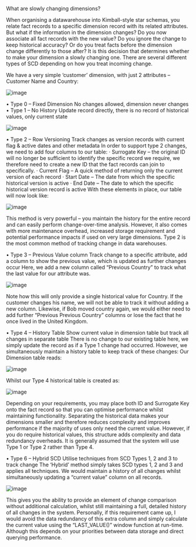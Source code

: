 What are slowly changing dimensions?

When organising a datawarehouse into Kimball-style star schemas, you relate fact records to a specific dimension record with its related attributes. But what if the information in the dimension changes? Do you now associate all fact records with the new value? Do you ignore the change to keep historical accuracy? Or do you treat facts before the dimension change differently to those after?
It is this decision that determines whether to make your dimension a slowly changing one. There are several different types of SCD depending on how you treat incoming change.

We have a very simple ‘customer’ dimension, with just 2 attributes – Customer Name and Country:

![image](https://user-images.githubusercontent.com/42135673/232538232-81168a0f-bfc5-422d-ae4a-b438305f829e.png)


• Type 0 – Fixed Dimension
No changes allowed, dimension never changes
• Type 1 – No History
Update record directly, there is no record of historical values, only current state

![image](https://user-images.githubusercontent.com/42135673/232538298-9ffe306e-22c4-48be-951d-cabbaee18c4f.png)


• Type 2 – Row Versioning
Track changes as version records with current flag & active dates and other metadata
In order to support type 2 changes, we need to add four columns to our table:
· Surrogate Key – the original ID will no longer be sufficient to identify the specific record we require, we therefore need to create a new ID that the fact records can join to specifically.
· Current Flag – A quick method of returning only the current version of each record
· Start Date – The date from which the specific historical version is active
· End Date – The date to which the specific historical version record is active
With these elements in place, our table will now look like:

![image](https://user-images.githubusercontent.com/42135673/232538387-42653281-b1ff-437a-b558-3fdd50f663b0.png)


This method is very powerful – you maintain the history for the entire record and can easily perform change-over-time analysis. However, it also comes with more maintenance overhead, increased storage requirement and potential performance impacts if used on very large dimensions.
Type 2 is the most common method of tracking change in data warehouses.

• Type 3 – Previous Value column
Track change to a specific attribute, add a column to show the previous value, which is updated as further changes occur
Here, we add a new column called “Previous Country” to track what the last value for our attribute was.

![image](https://user-images.githubusercontent.com/42135673/232538443-2c7e8818-5e81-4fad-bb4e-b328149f4ee0.png)


Note how this will only provide a single historical value for Country. If the customer changes his name, we will not be able to track it without adding a new column. Likewise, if Bob moved country again, we would either need to add further “Previous Previous Country” columns or lose the fact that he once lived in the United Kingdom.

• Type 4 – History Table
Show current value in dimension table but track all changes in separate table
There is no change to our existing table here, we simply update the record as if a Type 1 change had occurred. However, we simultaneously maintain a history table to keep track of these changes:
Our Dimension table reads:

![image](https://user-images.githubusercontent.com/42135673/232538506-7f5e5b8f-a208-479c-8ece-4d5b7c6a96de.png)

Whilst our Type 4 historical table is created as:

![image](https://user-images.githubusercontent.com/42135673/232538558-2a01302e-57f0-4282-87a4-94759d627a5d.png)

Depending on your requirements, you may place both ID and Surrogate Key onto the fact record so that you can optimise performance whilst maintaining functionality.
Separating the historical data makes your dimensions smaller and therefore reduces complexity and improves performance if the majority of uses only need the current value.
However, if you do require historical values, this structure adds complexity and data redundancy overheads. It is generally assumed that the system will use Type 1 or Type 2 rather than Type 4.

• Type 6 – Hybrid SCD
Utilise techniques from SCD Types 1, 2 and 3 to track change
The ‘Hybrid’ method simply takes SCD types 1, 2 and 3 and applies all techniques. We would maintain a history of all changes whilst simultaneously updating a “current value” column on all records.

![image](https://user-images.githubusercontent.com/42135673/232538629-edff6039-d3d3-40c1-a229-e9089ab11e23.png)

 
This gives you the ability to provide an element of change comparison without additional calculation, whilst still maintaining a full, detailed history of all changes in the system.
Personally, if this requirement came up, I would avoid the data redundancy of this extra column and simply calculate the current value using the “LAST_VALUE()” window function at run-time. Although this depends on your priorities between data storage and direct querying performance.


